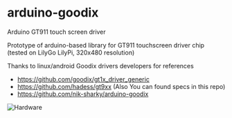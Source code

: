 # arduino-goodix
Arduino GT911 touch screen driver

Prototype of arduino-based library for GT911 touchscreen driver chip (tested on LilyGo LilyPi, 320x480 resolution)

Thanks to linux/android Goodix drivers developers for references
* https://github.com/goodix/gt1x_driver_generic
* https://github.com/hadess/gt9xx (Also You can found specs in this repo)
* https://github.com/nik-sharky/arduino-goodix

![Hardware]()
